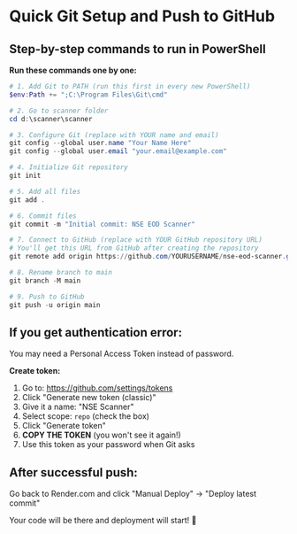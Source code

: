 # Quick Git Setup and Push to GitHub

## Step-by-step commands to run in PowerShell

**Run these commands one by one:**

```powershell
# 1. Add Git to PATH (run this first in every new PowerShell)
$env:Path += ";C:\Program Files\Git\cmd"

# 2. Go to scanner folder
cd d:\scanner\scanner

# 3. Configure Git (replace with YOUR name and email)
git config --global user.name "Your Name Here"
git config --global user.email "your.email@example.com"

# 4. Initialize Git repository
git init

# 5. Add all files
git add .

# 6. Commit files
git commit -m "Initial commit: NSE EOD Scanner"

# 7. Connect to GitHub (replace with YOUR GitHub repository URL)
# You'll get this URL from GitHub after creating the repository
git remote add origin https://github.com/YOURUSERNAME/nse-eod-scanner.git

# 8. Rename branch to main
git branch -M main

# 9. Push to GitHub
git push -u origin main
```

## If you get authentication error:

You may need a Personal Access Token instead of password.

**Create token:**
1. Go to: https://github.com/settings/tokens
2. Click "Generate new token (classic)"
3. Give it a name: "NSE Scanner"
4. Select scope: `repo` (check the box)
5. Click "Generate token"
6. **COPY THE TOKEN** (you won't see it again!)
7. Use this token as your password when Git asks

## After successful push:

Go back to Render.com and click "Manual Deploy" → "Deploy latest commit"

Your code will be there and deployment will start! 🚀
